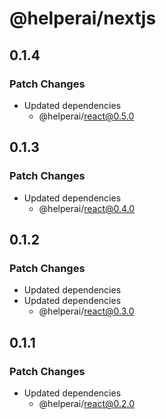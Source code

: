 # @helperai/nextjs

## 0.1.4

### Patch Changes

- Updated dependencies
  - @helperai/react@0.5.0

## 0.1.3

### Patch Changes

- Updated dependencies
  - @helperai/react@0.4.0

## 0.1.2

### Patch Changes

- Updated dependencies
- Updated dependencies
  - @helperai/react@0.3.0

## 0.1.1

### Patch Changes

- Updated dependencies
  - @helperai/react@0.2.0
